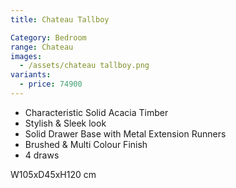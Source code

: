 ```yaml
---
title: Chateau Tallboy

Category: Bedroom
range: Chateau
images:
  - /assets/chateau tallboy.png
variants:
  - price: 74900
---
```

* Characteristic Solid Acacia Timber
* Stylish & Sleek look
* Solid Drawer Base with Metal Extension Runners
* Brushed & Multi Colour Finish
* 4 draws

W105xD45xH120 cm